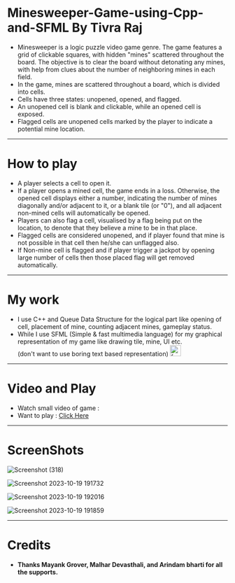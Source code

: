 # Minesweeper-Game-using-Cpp-and-SFML By Tivra Raj

- Minesweeper is a logic puzzle video game genre. The game features a grid of clickable squares, with hidden "mines" scattered throughout the board. The objective is to clear the board without detonating any mines, with help from clues about the number of neighboring mines in each field. 
- In the game, mines are scattered throughout a board, which is divided into cells. 
- Cells have three states: unopened, opened, and flagged. 
- An unopened cell is blank and clickable, while an opened cell is exposed. 
- Flagged cells are unopened cells marked by the player to indicate a potential mine location.

---

# How to play

- A player selects a cell to open it. 
- If a player opens a mined cell, the game ends in a loss. Otherwise, the opened cell displays either a number, indicating the number of mines diagonally and/or adjacent to it, or a blank tile (or "0"), and all adjacent non-mined cells will automatically be opened. 
- Players can also flag a cell, visualised by a flag being put on the location, to denote that they believe a mine to be in that place. 
- Flagged cells are considered unopened, and if player found that mine is not possible in that cell then he/she can unflagged also.
- If Non-mine cell is flagged and if player trigger a jackpot by opening large number of cells then those placed flag will get removed automatically.

---

# My work

- I use C++ and Queue Data Structure for the logical part like opening of cell, placement of mine, counting adjacent mines, gameplay status.
- While I use SFML (Simple & fast multimedia language) for my graphical representation of my game like drawing tile, mine, UI etc.<br>(don't want to use boring text based representation) <img src="https://github.com/Tivra-Raj/Minesweeper-Game-using-Cpp-and-SFML/assets/107213542/55bc1a72-61cd-4ee2-84c4-d2069d071987" alt="face-with-tongue" width="25" />

---

# Video and Play

- Watch small video of game : 
- Want to play : <a href="https://kingpheonix.itch.io/minesweeper" target="_blank">Click Here</a>

---

# ScreenShots

![Screenshot (318)](https://github.com/Tivra-Raj/Minesweeper-Game-using-Cpp-and-SFML/assets/107213542/3f7aaf26-e513-4e80-833f-d1842ebe0991)

![Screenshot 2023-10-19 191732](https://github.com/Tivra-Raj/Minesweeper-Game-using-Cpp-and-SFML/assets/107213542/6b28ef18-d124-48ff-9d5d-2614698be757)

![Screenshot 2023-10-19 192016](https://github.com/Tivra-Raj/Minesweeper-Game-using-Cpp-and-SFML/assets/107213542/83c9db6c-ef49-40d6-b54f-1e1abd8c3a93)

![Screenshot 2023-10-19 191859](https://github.com/Tivra-Raj/Minesweeper-Game-using-Cpp-and-SFML/assets/107213542/e12349ee-e620-4119-96ff-2e2fccb0bb96)

---

# Credits

- **Thanks Mayank Grover, Malhar Devasthali, and Arindam bharti for all the supports.**

